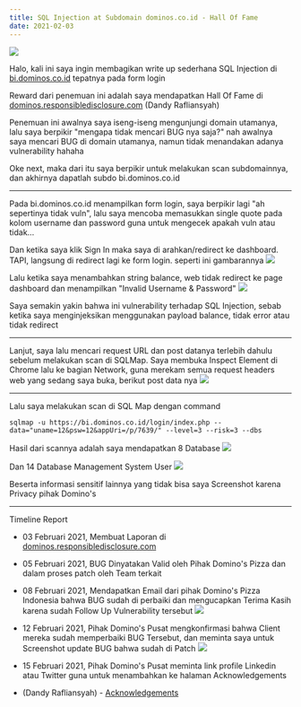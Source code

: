 ```yaml
---
title: SQL Injection at Subdomain dominos.co.id - Hall Of Fame
date: 2021-02-03
---
```


![](https://buayalaut.co/files/Screenshot_109.png)

Halo, kali ini saya ingin membagikan write up sederhana SQL Injection di [bi.dominos.co.id](https://bi.dominos.co.id) tepatnya pada form login

Reward dari penemuan ini adalah saya mendapatkan Hall Of Fame di [dominos.responsibledisclosure.com](https://dominos.responsibledisclosure.com/hc/en-us/articles/360001378594-Acknowledgments)
(Dandy Rafliansyah)

Penemuan ini awalnya saya iseng-iseng mengunjungi domain utamanya, lalu saya berpikir "mengapa tidak mencari BUG nya saja?" nah awalnya saya mencari BUG di domain utamanya, namun tidak menandakan adanya vulnerability hahaha

Oke next, maka dari itu saya berpikir untuk melakukan scan subdomainnya, dan akhirnya dapatlah subdo bi.dominos.co.id

___

Pada bi.dominos.co.id menampilkan form login, saya berpikir lagi "ah sepertinya tidak vuln", lalu saya mencoba memasukkan single quote pada kolom username dan password guna untuk mengecek apakah vuln atau tidak...

Dan ketika saya klik Sign In maka saya di arahkan/redirect ke dashboard. TAPI, langsung di redirect lagi ke form login. seperti ini gambarannya
![](https://buayalaut.co/files/dominos1.png)

Lalu ketika saya menambahkan string balance, web tidak redirect ke page dashboard dan menampilkan "Invalid Username & Password"
![](https://buayalaut.co/files/dominos2.png)

Saya semakin yakin bahwa ini vulnerability terhadap SQL Injection, sebab ketika saya menginjeksikan menggunakan payload balance, tidak error atau tidak redirect

___

Lanjut, saya lalu mencari request URL dan post datanya terlebih dahulu sebelum melakukan scan di SQLMap.
Saya membuka Inspect Element di Chrome lalu ke bagian Network, guna merekam semua request headers web yang sedang saya buka, berikut post data nya
![](https://buayalaut.co/files/dominos3.png)

___

Lalu saya melakukan scan di SQL Map dengan command

```
sqlmap -u https://bi.dominos.co.id/login/index.php --data="uname=12&psw=12&appUri=/p/7639/" --level=3 --risk=3 --dbs
```

Hasil dari scannya adalah saya mendapatkan 8 Database
![](https://buayalaut.co/files/photo_2021-02-15_23-32-24.jpg)

Dan 14 Database Management System User
![](https://buayalaut.co/files/photo_2021-02-15_23-34-32.jpg)

Beserta informasi sensitif lainnya yang tidak bisa saya Screenshot karena Privacy pihak Domino's

___

Timeline Report

* 03 Februari 2021, Membuat Laporan di [dominos.responsibledisclosure.com](https://dominos.responsibledisclosure.com)

* 05 Februari 2021, BUG Dinyatakan Valid oleh Pihak Domino's Pizza dan dalam proses patch oleh Team terkait

* 08 Februari 2021, Mendapatkan Email dari pihak Domino's Pizza Indonesia bahwa BUG sudah di perbaiki dan mengucapkan Terima Kasih karena sudah Follow Up Vulnerability tersebut
![](https://buayalaut.co/files/Screenshot_110.png)

* 12 Februari 2021, Pihak Domino's Pusat mengkonfirmasi bahwa Client mereka sudah memperbaiki BUG Tersebut, dan meminta saya untuk Screenshot update BUG bahwa sudah di Patch
![](https://buayalaut.co/files/Screenshot_111.png)

* 15 Februari 2021, Pihak Domino's Pusat meminta link profile Linkedin atau Twitter guna untuk menambahkan ke halaman Acknowledgements

* (Dandy Rafliansyah) - [Acknowledgements](https://dominos.responsibledisclosure.com/hc/en-us/articles/360001378594-Acknowledgments)
